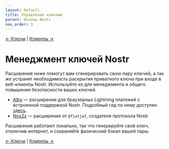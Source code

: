 ```yaml
---
layout: default
title: Управление ключами
parent: Основы Nostr
nav_order: 3
---
```


[← Ключи](https://nostr.21ideas.org/docs/basics/keys.html) | [Клиенты →](https://nostr.21ideas.org/docs/basics/clients.html)


# Менеджмент ключей Nostr

Расширения ниже помогут вам сгенерировать свою пару ключей, а так же устранят необходимость раскрытия приватного ключа при входе в веб-клиенты Nostr. Используйте их для менеджмента и общего повышения безопасности ваших ключей.

* [Alby](https://getalby.com/) — расширение для браузерных Lightning платежей с встроенной поддержкой Nostr. Подробный гид по нему доступен [здесь](https://nostr.21ideas.org/docs/guides/Alby.html).
* [Nos2x](https://github.com/fiatjaf/nos2x) — расширение от `@fiatjaf`, создателя протокола Nostr

Расширения работают локально, так что генерируйте свой ключ, отключив интернет, и сохраняйте физический бэкап вашей пары.

[← Ключи](https://nostr.21ideas.org/docs/basics/keys.html) | [Клиенты →](https://nostr.21ideas.org/docs/basics/clients.html)
